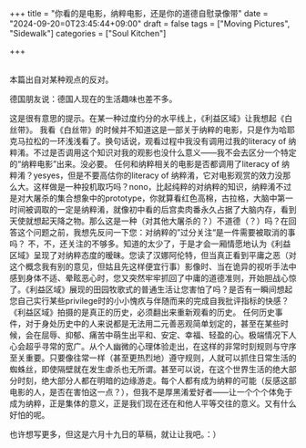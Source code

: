 +++
title = "你看的是电影，纳粹电影，还是你的道德自慰录像带"
date = "2024-09-20=0T23:45:44+09:00"
draft = false
tags = ["Moving Pictures", "Sidewalk"]
categories = ["Soul Kitchen"]

+++

<br>
本篇出自对某种观点的反对。


德国朋友说：德国人现在的生活趣味也差不多。

这是很有意思的提示。在某一种过度约分的水平线上，《利益区域》让我想起《白丝带》。
我看《白丝带》的时候并不知道这是一部关于纳粹的电影，只是作为哈耶克马拉松的一环浅浅看了。换句话说，观看过程中我没有调用过我的literacy of 纳粹淆。不过是否调用这个知识对我的观影也没什么意义——我不会去区分一个特定的“纳粹电影”出来。没必要。
任何和纳粹相关的电影是否都调用了literacy of 纳粹淆？yesyes，但是不要高估你的literacy of 纳粹淆，它对电影观赏的效力没那么大。这样做是一种投机取巧吗？nono，比起纯粹的对纳粹的知识，纳粹淆不过是对大屠杀的集合想象中的prototype，你就算看红色高棉，古拉格，大脑中第一时间被调取的一定是纳粹淆，就像初中看的后宫卖肉番永久占据了大脑内存，看到天使就想起天降之物。那么这是一种（对其他大屠杀的？）不道德（？）吗？在回答这个问题之前，我想先反问一下您：对纳粹的”过分关注“是一件需要被取消的事吗？
不，不，还关注的不够多。知道的太少了，于是才会一厢情愿地认为《利益区域》呈现了对纳粹态度的暧昧。您读了汉娜阿伦特，但当真正看到平庸之恶（对这个概念我有别的意见，但姑且先这样便宜行事）影像时、当在诡异的视听手法中感到身体不适、晕眩恶心时，您又突然牢牢抓回了中庸的道德准则，开始胆战心惊了。《利益区域》展现的田园牧歌式的普通生活让您害怕了吗？是否有一瞬间想起您自己实行某些privilege时的小小愧疚与伴随而来的完成自我批评指标的快感？
《利益区域》拍摄的是真正的历史，必须翻出来重新观看的历史。
任何历史事件，对于身处历史中的人来说都是无法用二元善恶观简单划定的，甚至在某些时候，会在屈辱、抑郁、痛苦中萌生出平和、安定、幸福、轻盈的心。极端情况下人心会超乎寻常的宽广。从个人幽微的心理体验走出，在这样的非常时刻规则与守序至关重要。只要像往常一样（甚至更热烈地）遵守规则，人就可以抓住日常生活的蜘蛛丝，即使隔壁就在发生虐杀也无所谓。甚至可以说，在这个世界生活的绝大部分时刻，绝大部分人都在明暗的边缘游走。每个人都有成为纳粹的可能（反感这部电影的人，是否在害怕这一点？），但我不是厚黑淆爱好者——让一个个个体免于成为纳粹，正是集体的意义，正是我们现在还在和他人平等交往的意义。又有什么好怕的呢。

也许想写更多，但这是六月十九日的草稿，就让让我吧。：）
